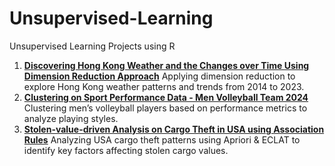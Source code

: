 # Unsupervised-Learning
Unsupervised Learning Projects using R

1. **[Discovering Hong Kong Weather and the Changes over Time Using Dimension Reduction Approach](https://raw.githack.com/tsoikwanma/Unsupervised-Learning/main/HTML/Discovering-Hong-Kong-Weather-and-the-Changes-Over-Time-using-Dimension-Reduction-Approach.html)**
   Applying dimension reduction to explore Hong Kong weather patterns and trends from 2014 to 2023.  
2. **[Clustering on Sport Performance Data - Men Volleyball Team 2024](https://raw.githack.com/tsoikwanma/Unsupervised-Learning/main/HTML/Clustering-on-Sport-Performance-Data---Men-Volleyball-Team-2024.html)**
   Clustering men’s volleyball players based on performance metrics to analyze playing styles.  
3. **[Stolen-value-driven Analysis on Cargo Theft in USA using Association Rules](https://raw.githack.com/tsoikwanma/Unsupervised-Learning/main/HTML/Stolen-value-driven-Analysis-on-Cargo-Theft-in-USA-using-Association-Rules.html)**
   Analyzing USA cargo theft patterns using Apriori & ECLAT to identify key factors affecting stolen cargo values.  
